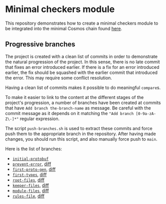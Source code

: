 # Minimal checkers module

This repository demonstrates how to create a minimal checkers module to be integrated into the minimal Cosmos chain found [here](https://github.com/cosmosregistry/chain-minimal).

## Progressive branches

The project is created with a clean list of commits in order to demonstrate the natural progression of the project. In this sense, there is no late commit that fixes an error introduced earlier. If there is a fix for an error introduced earlier, the fix should be squashed with the earlier commit that introduced the error. This may require some conflict resolution.

Having a clean list of commits makes it possible to do meaningful `compare`s.

To make it easier to link to the content at the different stages of the project's progression, a number of branches have been created at commits that have `Add branch the-branch-name` as message. Be careful with the commit message as it depends on it matching the `"Add branch [0-9a-zA-Z\-]*"` regular expression.

The script `push-branches.sh` is used to extract these commits and force push them to the appropriate branch in the repository. After having made changes, you should run this script, and also manually force push to `main`.

Here is the list of branches:

* [`initial-protobuf`](../../tree/initial-protobuf)
* [`prevent-error`](../../tree/prevent-error), [diff](../../compare/initial-protobuf..prevent-error)
* [`first-proto-gen`](../../tree/first-proto-gen), [diff](../../compare/prevent-error..first-proto-gen)
* [`first-types`](../../tree/first-types), [diff](../../compare/first-proto-gen..first-types)
* [`root-files`](../../tree/root-files), [diff](../../compare/first-types..root-files)
* [`keeper-files`](../../tree/keeper-files), [diff](../../compare/root-files..keeper-files)
* [`module-files`](../../tree/module-files), [diff](../../compare/keeper-files..module-files)
* [`rules-file`](../../tree/rules-file), [diff](../../compare/module-files..rules-file)
